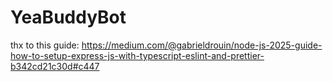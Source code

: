 # YeaBuddyBot

thx to this guide: https://medium.com/@gabrieldrouin/node-js-2025-guide-how-to-setup-express-js-with-typescript-eslint-and-prettier-b342cd21c30d#c447
